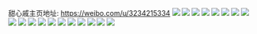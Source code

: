 甜心戚主页地址: https://weibo.com/u/3234215334 
![](https://wx4.sinaimg.cn/mw2000/c0c635a6ly1h8kiwes8ykj20tm13ik3y.jpg) 
![](https://wx4.sinaimg.cn/mw2000/c0c635a6ly1h8kiwgvfacj20u814bk8u.jpg) 
![](https://wx4.sinaimg.cn/mw2000/c0c635a6ly1h8kiwgkfibj20w016ok62.jpg) 
![](https://wx4.sinaimg.cn/mw2000/c0c635a6ly1h8hq6ms5poj21o0280b29.jpg) 
![](https://wx4.sinaimg.cn/mw2000/c0c635a6ly1h8kiwg1vegj21o0280b29.jpg) 
![](https://wx4.sinaimg.cn/mw2000/c0c635a6ly1h8kiwfbt4jj21o0280e81.jpg) 
![](https://wx4.sinaimg.cn/mw2000/c0c635a6ly1h8f7208qkbj20qf1ma4b6.jpg) 
![](https://wx4.sinaimg.cn/mw2000/c0c635a6ly1h8f72959w6j21o0280hdu.jpg) 
![](https://wx4.sinaimg.cn/mw2000/c0c635a6ly1h8f738kf59j20t412uaij.jpg) 
![](https://wx4.sinaimg.cn/mw2000/c0c635a6ly1h8f738dauoj21400u010y.jpg) 
![](https://wx4.sinaimg.cn/mw2000/c0c635a6ly1h8f757mzv8j227m2y57wk.jpg) 
![](https://wx4.sinaimg.cn/mw2000/c0c635a6ly1h87c90uwtjj21o0280kjm.jpg) 
![](https://wx4.sinaimg.cn/mw2000/c0c635a6ly1h87c91vnpoj21o0280hdu.jpg) 
![](https://wx4.sinaimg.cn/mw2000/c0c635a6ly1h87c944fywj22c03407wn.jpg) 
![](https://wx4.sinaimg.cn/mw2000/c0c635a6ly1h86v21de7bj22c0340b2b.jpg) 
![](https://wx4.sinaimg.cn/mw2000/c0c635a6ly1h7zxlgpsysj20u01sxk55.jpg) 
![](https://wx4.sinaimg.cn/mw2000/c0c635a6ly1h700wwxfe1j20ly0l4q3b.jpg) 
![](https://wx4.sinaimg.cn/mw2000/c0c635a6ly1h60zbqv8gfj21401hcqei.jpg) 
![](https://wx4.sinaimg.cn/mw2000/c0c635a6ly1h60zbro370j21o0280qgc.jpg) 
